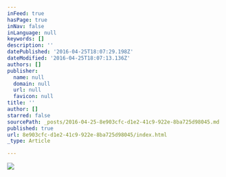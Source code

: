 ```yaml
---
inFeed: true
hasPage: true
inNav: false
inLanguage: null
keywords: []
description: ''
datePublished: '2016-04-25T18:07:29.198Z'
dateModified: '2016-04-25T18:07:13.136Z'
authors: []
publisher:
  name: null
  domain: null
  url: null
  favicon: null
title: ''
author: []
starred: false
sourcePath: _posts/2016-04-25-8e903cfc-d1e2-41c9-922e-8ba725d98045.md
published: true
url: 8e903cfc-d1e2-41c9-922e-8ba725d98045/index.html
_type: Article

---
```

![](https://the-grid-user-content.s3-us-west-2.amazonaws.com/a7b7e8bd-4500-486d-872a-5c1d1e4ea1d5.jpg)